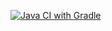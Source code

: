 [![Java CI with Gradle](https://github.com/KnifeRing/Postman_aqa_1.2/actions/workflows/gradle.yml/badge.svg)](https://github.com/KnifeRing/Postman_aqa_1.2/actions/workflows/gradle.yml)
